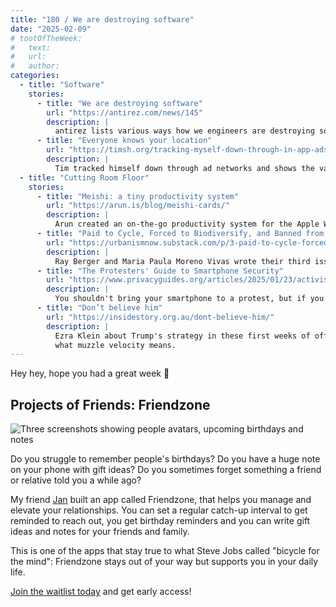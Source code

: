 ```yaml
---
title: "180 / We are destroying software"
date: "2025-02-09"
# tootOfTheWeek:
#   text:
#   url:
#   author:
categories:
  - title: "Software"
    stories:
      - title: "We are destroying software"
        url: "https://antirez.com/news/145"
        description: |
          antirez lists various ways how we engineers are destroying software.
      - title: "Everyone knows your location"
        url: "https://timsh.org/tracking-myself-down-through-in-app-ads/"
        description: |
          Tim tracked himself down through ad networks and shows the vast information, including geolocation, that is shared without consent.
  - title: "Cutting Room Floor"
    stories:
      - title: "Meishi: a tiny productivity system"
        url: "https://arun.is/blog/meishi-cards/"
        description: |
          Arun created an on-the-go productivity system for the Apple Wallet. _Thanks, Jan!_ 
      - title: "Paid to Cycle, Forced to Biodiversify, and Banned from Smoking"
        url: "https://urbanismnow.substack.com/p/3-paid-to-cycle-forced-to-biodiversify"
        description: |
          Ray Berger and Maria Paula Moreno Vivas wrote their third issue of Urbanism Now, a new weekly newsletter with curated links to urban ideas. I'm a happy subscriber!
      - title: "The Protesters' Guide to Smartphone Security"
        url: "https://www.privacyguides.org/articles/2025/01/23/activists-guide-securing-your-smartphone/"
        description: |
          You shouldn't bring your smartphone to a protest, but if you do: This guide explains how.
      - title: "Don’t believe him"
        url: "https://insidestory.org.au/dont-believe-him/"
        description: |
          Ezra Klein about Trump's strategy in these first weeks of office and
          what muzzle velocity means.
---
```


Hey hey, hope you had a great week 🤗

## Projects of Friends: Friendzone

![Three screenshots showing people avatars, upcoming birthdays and notes](/weekly/180/friendzone-screens-medium@2x.png)

Do you struggle to remember people's birthdays?
Do you have a huge note on your phone with gift ideas?
Do you sometimes forget something a friend or relative told you a while ago?

My friend [Jan](https://coolcut.lol) built an app called Friendzone, that helps
you manage and elevate your relationships.
You can set a regular catch-up interval to get reminded to reach out, you get
birthday reminders and you can write gift ideas and notes for your friends and
family.

This is one of the apps that stay true to what Steve Jobs called "bicycle for
the mind": Friendzone stays out of your way but supports you in your daily life.

[Join the waitlist today](https://friendzone.build) and get early access!

